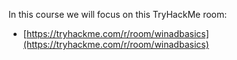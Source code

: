 In this course we will focus on this TryHackMe room:
- [https://tryhackme.com/r/room/winadbasics](https://tryhackme.com/r/room/winadbasics)

